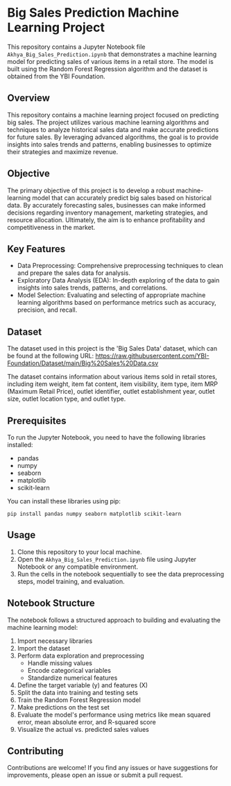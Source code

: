 # Big Sales Prediction Machine Learning Project

This repository contains a Jupyter Notebook file `Akhya_Big_Sales_Prediction.ipynb` that demonstrates a machine learning model for predicting sales of various items in a retail store. The model is built using the Random Forest Regression algorithm and the dataset is obtained from the YBI Foundation.

## Overview
This repository contains a machine learning project focused on predicting big sales. The project utilizes various machine learning algorithms and techniques to analyze historical sales data and make accurate predictions for future sales. By leveraging advanced algorithms, the goal is to provide insights into sales trends and patterns, enabling businesses to optimize their strategies and maximize revenue.

## Objective
The primary objective of this project is to develop a robust machine-learning model that can accurately predict big sales based on historical data. By accurately forecasting sales, businesses can make informed decisions regarding inventory management, marketing strategies, and resource allocation. Ultimately, the aim is to enhance profitability and competitiveness in the market.

## Key Features
- Data Preprocessing: Comprehensive preprocessing techniques to clean and prepare the sales data for analysis.
- Exploratory Data Analysis (EDA): In-depth exploring of the data to gain insights into sales trends, patterns, and correlations.
- Model Selection: Evaluating and selecting of appropriate machine learning algorithms based on performance metrics such as accuracy, precision, and recall.

## Dataset

The dataset used in this project is the 'Big Sales Data' dataset, which can be found at the following URL: https://raw.githubusercontent.com/YBI-Foundation/Dataset/main/Big%20Sales%20Data.csv

The dataset contains information about various items sold in retail stores, including item weight, item fat content, item visibility, item type, item MRP (Maximum Retail Price), outlet identifier, outlet establishment year, outlet size, outlet location type, and outlet type.

## Prerequisites

To run the Jupyter Notebook, you need to have the following libraries installed:

- pandas
- numpy
- seaborn
- matplotlib
- scikit-learn

You can install these libraries using pip:

```
pip install pandas numpy seaborn matplotlib scikit-learn
```

## Usage

1. Clone this repository to your local machine.
2. Open the `Akhya_Big_Sales_Prediction.ipynb` file using Jupyter Notebook or any compatible environment.
3. Run the cells in the notebook sequentially to see the data preprocessing steps, model training, and evaluation.

## Notebook Structure

The notebook follows a structured approach to building and evaluating the machine learning model:

1. Import necessary libraries
2. Import the dataset
3. Perform data exploration and preprocessing
   - Handle missing values
   - Encode categorical variables
   - Standardize numerical features
4. Define the target variable (y) and features (X)
5. Split the data into training and testing sets
6. Train the Random Forest Regression model
7. Make predictions on the test set
8. Evaluate the model's performance using metrics like mean squared error, mean absolute error, and R-squared score
9. Visualize the actual vs. predicted sales values

## Contributing

Contributions are welcome! If you find any issues or have suggestions for improvements, please open an issue or submit a pull request.

